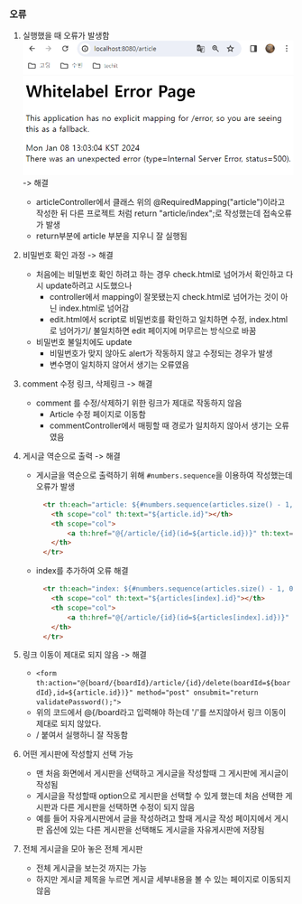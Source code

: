 ### 오류
1. 실행했을 때 오류가 발생함![실행오류1](실행오류1.PNG) -> 해결
    - articleController에서 클래스 위의 @RequiredMapping("article")이라고 작성한 뒤 다른 프로젝트 처럼 return "article/index";로 작성했는데 접속오류가 발생
    - return부분에 article 부분을 지우니 잘 실행됨


2. 비밀번호 확인 과정 -> 해결
    - 처음에는 비밀번호 확인 하려고 하는 경우 check.html로 넘어가서 확인하고 다시 update하려고 시도했으나
        - controller에서 mapping이 잘못됐는지 check.html로 넘어가는 것이 아닌 index.html로 넘어감
        - edit.html에서 script로 비밀번호를 확인하고 일치하면 수정, index.html로 넘어가기/ 불일치하면 edit 페이지에 머무르는 방식으로 바꿈
    - 비밀번호 불일치에도 update
        - 비밀번호가 맞지 않아도 alert가 작동하지 않고 수정되는 경우가 발생
        - 변수명이 일치하지 않어서 생기는 오류였음


3. comment 수정 링크, 삭제링크 -> 해결
    - comment 를 수정/삭제하기 위한 링크가 제대로 작동하지 않음
        - Article 수정 페이지로 이동함
        - commentController에서 매핑할 때 경로가 일치하지 않아서 생기는 오류였음


4. 게시글 역순으로 출력 -> 해결
    - 게시글을 역순으로 출력하기 위해 `#numbers.sequence`을 이용하여 작성했는데 오류가 발생
   ```html
        <tr th:each="article: ${#numbers.sequence(articles.size() - 1, 0, -1)}">
          <th scope="col" th:text="${article.id}"></th>
          <th scope="col">
              <a th:href="@{/article/{id}(id=${article.id})}" th:text="${article.title}"></a>
          </th>
        </tr>
      ```
    - index를 추가하여  오류 해결
   ```html
        <tr th:each="index: ${#numbers.sequence(articles.size() - 1, 0, -1)}">
          <th scope="col" th:text="${articles[index].id}"></th>
          <th scope="col">
              <a th:href="@{/article/{id}(id=${articles[index].id})}" th:text="${articles[index].title}"></a>
          </th>
        </tr>
   ```
5. 링크 이동이 제대로 되지 않음 -> 해결
   - `<form th:action="@{board/{boardId}/article/{id}/delete(boardId=${boardId},id=${article.id})}" method="post" onsubmit="return validatePassword();">`
   - 위의 코드에서 @{/board라고 입력해야 하는데 '/'를 쓰지않아서 링크 이동이 제대로 되지 않았다.
   - / 붙여서 실행하니 잘 작동함


6. 어떤 게시판에 작성할지 선택 가능
    - 맨 처음 화면에서 게시판을 선택하고 게시글을 작성할때 그 게시판에 게시글이 작성됨
    - 게시글을 작성할때 option으로 게시판을 선택할 수 있게 했는데 처음 선택한 게시판과 다른 게시판을 선택하면 수정이 되지 않음
    - 예를 들어 자유게시판에서 글을 작성하려고 할때 게시글 작성 페이지에서 게시판 옵션에 있는 다른 게시판을 선택해도 게시글을 자유게시판에 저장됨

    
7. 전체 게시글을 모아 놓은 전체 게시판
    - 전체 게시글을 보는것 까지는 가능
    - 하지만 게시글 제목을 누르면 게시글 세부내용을 볼 수 있는 페이지로 이동되지 않음